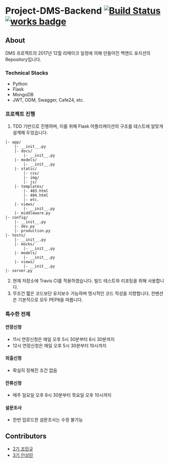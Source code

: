 # Project-DMS-Backend [![Build Status](https://travis-ci.org/DSM-DMS/Project-DMS-Backend.svg?branch=master)](https://travis-ci.org/DSM-DMS/Project-DMS-Backend) [![works badge](https://cdn.rawgit.com/nikku/works-on-my-machine/v0.2.0/badge.svg)](https://github.com/nikku/works-on-my-machine)
## About
DMS 프로젝트의 2017년 12월 리메이크 일정에 의해 만들어진 백엔드 포지션의 Repository입니다.

### Technical Stacks
- Python
- Flask
- MongoDB
- JWT, ODM, Swagger, Cafe24, etc.

### 프로젝트 진행
1. TDD 기반으로 진행하며, 이를 위해 Flask 어플리케이션의 구조를 테스트에 알맞게 설계해 두었습니다.
~~~
|- app/
    |- __init__.py
    |- docs/
        |- __init__.py
    |- models/
        |- __init__.py
    |- static/
        |- css/
        |- img/
        |- js/
    |- templates/
        |- 403.html
        |- 404.html
        |- etc.
    |- views/
        |- __init__.py
    |- middleware.py
|- config/
    |- __init__.py
    |- dev.py
    |- production.py
|- tests/
    |- __init__.py
    |- mocks/
        |- __init__.py
    |- models/
        |- __init__.py
    |- views/
        |- __init__.py
|- server.py
~~~
2. 현재 저장소에 Travis CI를 적용하였습니다. 빌드 테스트와 리포팅을 위해 사용합니다.
3. 무조건 짧은 코드보단 유지보수 가능하며 명시적인 코드 작성을 지향합니다. 컨벤션은 기본적으로 모두 PEP8을 따릅니다.

### 특수한 전제
#### 연장신청
- 11시 연장신청은 매일 오후 5시 30분부터 8시 30분까지
- 12시 연장신청은 매일 오후 5시 30분부터 10시까지
#### 외출신청
- 확실히 정해진 조건 없음
#### 잔류신청
- 매주 일요일 오후 8시 30분부터 목요일 오후 10시까지
#### 설문조사
- 한번 업로드한 설문조사는 수정 불가능

## Contributors
- <a href="https://github.com/JoMingyu">2기 조민규</a>
- <a href="https://github.com/RISMME">3기 인상민</a>
